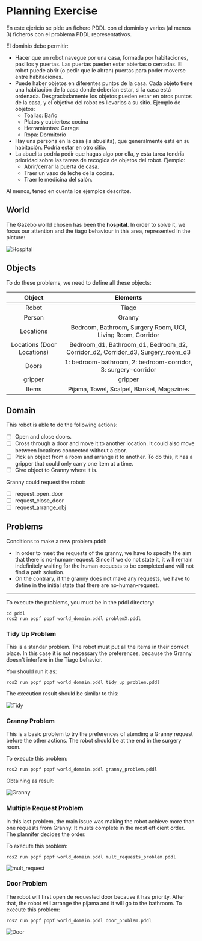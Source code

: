 # Planning Exercise

En este ejericio se pide un fichero PDDL con el dominio y varios (al menos 3) ficheros con el problema PDDL representativos.

El dominio debe permitir:
* Hacer que un robot navegue por una casa, formada por habitaciones, pasillos y puertas. Las puertas pueden estar abiertas o cerradas. El robot puede abrir (o pedir que le abran) puertas para poder moverse entre habitaciones.
* Puede haber objetos en diferentes puntos de la casa. Cada objeto tiene una habitación de la casa donde deberían estar, si la casa está ordenada. Desgraciadamente los objetos pueden estar en otros puntos de la casa, y el objetivo del robot es llevarlos a su sitio. Ejemplo de objetos:
  * Toallas: Baño
  * Platos y cubiertos: cocina
  * Herramientas: Garage
  * Ropa: Dormitorio
* Hay una persona en la casa (la abuelita), que generalmente está en su habitación. Podría estar en otro sitio.
* La abuelita podría pedir que hagas algo por ella, y esta tarea tendría prioridad sobre las tareas de recogida de objetos del robot. Ejemplo:
  * Abrir/cerrar la puerta de casa.
  * Traer un vaso de leche de la cocina.
  * Traer le medicina del salón.
  
 Al menos, tened en cuenta los ejemplos descritos.

## World
The Gazebo world chosen has been the  **hospital**. In order to solve it, we focus our attention and the tiago behaviour in this area, represented in the picture:

![Hospital](https://github.com/Docencia-fmrico/ejercicio-pddl-roscon/blob/main/resources/aws_hospital.jpg)

## Objects
To do these problems, we need to define all these objects:

| Object | Elements |
| :---:  | :---: |
| Robot | Tiago  |
| Person | Granny |
| Locations | Bedroom, Bathroom, Surgery Room, UCI, Living Room, Corridor |
| Locations (Door Locations) | Bedroom_d1, Bathroom_d1, Bedroom_d2, Corridor_d2, Corridor_d3, Surgery_room_d3 |
| Doors | 1: bedroom-bathroom, 2: bedroom-corridor, 3: surgery-corridor |
| gripper | gripper |
| Items | Pijama, Towel, Scalpel, Blanket, Magazines  |

## Domain
This robot is able to do the following actions:

- [ ] Open and close doors.
- [ ] Cross through a door and move it to another location. It could also move between locations connected without a door.
- [ ] Pick an object from a room and arrange it to another. To do this, it has a gripper that could only carry one item at a time.
- [ ] Give object to Granny where it is.

Granny could request the robot:
- [ ] request_open_door
- [ ] request_close_door
- [ ] request_arrange_obj

## Problems

Conditions to make a new problem.pddl:
- In order to meet the requests of the granny, we have to specify the aim that there is no-human-request. Since if we do not state it, it will remain indefinitely waiting for the human-requests to be completed and will not find a path solution.
- On the contrary, if the granny does not make any requests, we have to define in the initial state that there are no-human-request.

---- ----
To execute the problems, you must be in the pddl directory:
```
cd pddl
ros2 run popf popf world_domain.pddl problemX.pddl
```
### Tidy Up Problem

This is a standar problem. The robot must put all the items in their correct place. In this case it is not necessary the preferences, because the Granny doesn't interfere in the Tiago behavior.

You should run it as:

```
ros2 run popf popf world_domain.pddl tidy_up_problem.pddl
```

The execution result should be similar to this:

![Tidy](https://github.com/Docencia-fmrico/ejercicio-pddl-roscon/blob/main/resources/tidy_prob_exec.jpg)



### Granny Problem
This is a basic problem to try the preferences of atending a Granny request before the other actions. The robot should be at the end in the surgery room.

To execute this problem:

```
ros2 run popf popf world_domain.pddl granny_problem.pddl
```

Obtaining as result:

![Granny](https://github.com/Docencia-fmrico/ejercicio-pddl-roscon/blob/main/resources/granny_prob_exec.jpg)

### Multiple Request Problem

In this last problem, the main issue was making the robot achieve more than one requests from Granny. It musts complete in the most efficient order. The plannifer decides the order.

To execute this problem:

```
ros2 run popf popf world_domain.pddl mult_requests_problem.pddl
```

![mult_request](https://github.com/Docencia-fmrico/ejercicio-pddl-roscon/blob/main/resources/mult_prob_exec.jpg)


### Door Problem
The robot will first open de requested door because it has priority.
After that, the robot will arrange the pijama and it will go to the bathroom.
To execute this problem:

```
ros2 run popf popf world_domain.pddl door_problem.pddl
```

![Door](https://github.com/Docencia-fmrico/ejercicio-pddl-roscon/blob/main/resources/door_prob_exec.jpg)
